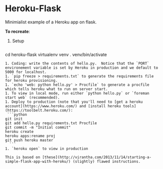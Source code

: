 Heroku-Flask
============

Minimialist example of a Heroku app on flask.

**To recreate**:

1. Setup
   ```python
cd heroku-flask
virtualenv venv
. venv/bin/activate
  ```
1. Coding: write the contents of hello.py.  Notice that the `PORT` environement variable is set by Heroku in production and we default to 5000 for localhost.
1. `pip freeze > requirements.txt` to generate the requirements file for heroku provisioning.
1. `echo 'web: python hello.py' > Procfile` to generate a procfile which tells heroku what to run on server start.
1. To view in local mode, run either `python hello.py` or `foreman start web` (recommended).
1. Deploy to production (note that you'll need to [get a heroku account](https://www.heroku.com/) and [install heroku tools](https://toolbelt.heroku.com/):
   ```python
git init
git add hello.py requirements.txt Procfile
git commit -m "Initial commit"
heroku create
heroku apps:rename proj
git push heroku master
    ```
1. `heroku open` to view in production

This is based on [these](http://virantha.com/2013/11/14/starting-a-simple-flask-app-with-heroku/) (slightly) flawed instructions.
